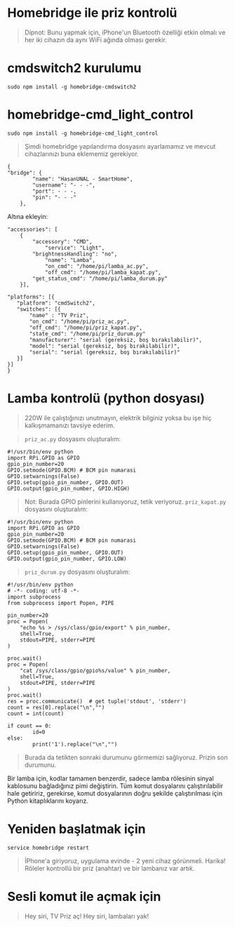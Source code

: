 # Homebridge ile priz kontrolü
> Dipnot: Bunu yapmak için, iPhone'un Bluetooth özelliği etkin olmalı ve her iki cihazın da aynı WiFi ağında olması gerekir. 
# cmdswitch2 kurulumu
```
sudo npm install -g homebridge-cmdswitch2
```
# homebridge-cmd_light_control
```
sudo npm install -g homebridge-cmd_light_control
```
> Şimdi homebridge yapılandırma dosyasını ayarlamamız ve mevcut cihazlarınızı buna eklememiz gerekiyor.
```
{
"bridge": {
        "name": "HasanUNAL - SmartHome",
        "username": "- - -",
        "port": - - -,
        "pin": "- - -"
    },
 ```
Altına ekleyin:
```
"accessories": [
	{  
	    "accessory": "CMD",
     	    "service": "Light",
	    "brightnessHandling": "no",
            "name": "Lamba",
            "on_cmd": "/home/pi/lamba_ac.py",
            "off_cmd": "/home/pi/lamba_kapat.py",
	    "get_status_cmd": "/home/pi/lamba_durum.py"
	}],
 
"platforms": [{
   "platform": "cmdSwitch2",
   "switches": [{
       "name" : "TV Priz",
       "on_cmd": "/home/pi/priz_ac.py",
       "off_cmd": "/home/pi/priz_kapat.py",
       "state_cmd": "/home/pi/priz_durum.py"
       "manufacturer": "serial (gereksiz, boş bırakılabilir)",
       "model": "serial (gereksiz, boş bırakılabilir)",
       "serial": "serial (gereksiz, boş bırakılabilir)"
   }]
}]
}
```
# Lamba kontrolü (python dosyası)
> 220W ile çalıştığınızı unutmayın, elektrik bilginiz yoksa bu işe hiç kalkışmamanızı tavsiye ederim.

> `priz_ac.py` dosyasını oluşturalım:
```
#!/usr/bin/env python
import RPi.GPIO as GPIO
gpio_pin_number=20
GPIO.setmode(GPIO.BCM) # BCM pin numarasi
GPIO.setwarnings(False)
GPIO.setup(gpio_pin_number, GPIO.OUT) 
GPIO.output(gpio_pin_number, GPIO.HIGH) 
```
> Not: Burada GPIO pinlerini kullanıyoruz, tetik veriyoruz.
> `priz_kapat.py` dosyasını oluşturalım:
```
#!/usr/bin/env python
import RPi.GPIO as GPIO
gpio_pin_number=20
GPIO.setmode(GPIO.BCM) # BCM pin numarasi
GPIO.setwarnings(False)
GPIO.setup(gpio_pin_number, GPIO.OUT) 
GPIO.output(gpio_pin_number, GPIO.LOW)
```

> `priz_durum.py` dosyasını oluşturalım:
```
#!/usr/bin/env python
# -*- coding: utf-8 -*-
import subprocess
from subprocess import Popen, PIPE
 
pin_number=20
proc = Popen(
    "echo %s > /sys/class/gpio/export" % pin_number,
    shell=True,
    stdout=PIPE, stderr=PIPE
)
 
proc.wait() 
proc = Popen(
    "cat /sys/class/gpio/gpio%s/value" % pin_number,
    shell=True,
    stdout=PIPE, stderr=PIPE
)
proc.wait()
res = proc.communicate()  # get tuple('stdout', 'stderr')
count = res[0].replace("\n","")
count = int(count)
 
if count == 0:
        id=0
else:
        print('1').replace("\n","")
```
> Burada da tetikten sonraki durumunu görmemizi sağlıyoruz. Prizin son durumunu.

Bir lamba için, kodlar tamamen benzerdir, sadece lamba rölesinin sinyal kablosunu bağladığınız pimi değiştirin. Tüm komut dosyalarını çalıştırılabilir hale getiririz, gerekirse, komut dosyalarının doğru şekilde çalıştırılması için Python kitaplıklarını koyarız.

# Yeniden başlatmak için
```
service homebridge restart
```
> İPhone'a giriyoruz, uygulama evinde - 2 yeni cihaz görünmeli. 
Harika! Röleler kontrollü bir priz (anahtar) ve bir lambanız var artık. 

# Sesli komut ile açmak için
> Hey siri, TV Priz aç!
> Hey siri, lambaları yak!
